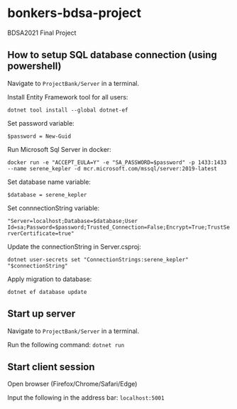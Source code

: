 # bonkers-bdsa-project
BDSA2021 Final Project

## How to setup SQL database connection (using powershell)

Navigate to `ProjectBank/Server` in a terminal.

Install Entity Framework tool for all users:

`dotnet tool install --global dotnet-ef`

Set password variable:

`$password = New-Guid`

Run Microsoft Sql Server in docker: 

`docker run -e "ACCEPT_EULA=Y" -e "SA_PASSWORD=$password" -p 1433:1433 --name serene_kepler -d mcr.microsoft.com/mssql/server:2019-latest`

Set database name variable:

`$database = serene_kepler`

Set connnectionString variable: 

`"Server=localhost;Database=$database;User Id=sa;Password=$password;Trusted_Connection=False;Encrypt=True;TrustServerCertificate=true"`

Update the connectionString in Server.csproj:

`dotnet user-secrets set "ConnectionStrings:serene_kepler" "$connectionString"` 

Apply migration to database: 

`dotnet ef database update`

## Start up server 
Navigate to `ProjectBank/Server` in a terminal.

Run the following command:
`dotnet run`

## Start client session
Open browser (Firefox/Chrome/Safari/Edge)

Input the following in the address bar: `localhost:5001`

